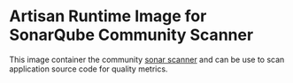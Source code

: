 # Artisan Runtime Image for SonarQube Community Scanner

This image container the community [sonar scanner](https://docs.sonarqube.org/latest/analysis/scan/sonarscanner/)
and can be use to scan application source code for quality metrics.
